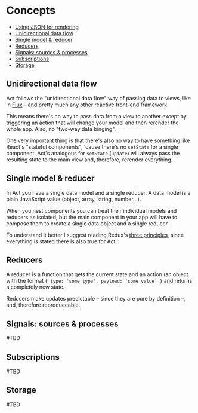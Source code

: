 # Concepts

* [Using JSON for rendering](/docs/concepts/json.md)
* [Unidirectional data flow](/docs/concepts/unidirectional-data-flow.md)
* [Single model & reducer](/docs/concepts/single-model-and-reducer.md)
* [Reducers](/docs/concepts/reducers.md)
* [Signals: sources & processes](/docs/concepts.md/signals.md)
* [Subscriptions](/docs/concepts.md/subscriptions.md)
* [Storage](/docs/concepts.md/storage.md)

## Unidirectional data flow

Act follows the "unidirectional data flow" way of passing data to views, like
in [Flux](https://facebook.github.io/flux/) – and pretty much any other
reactive front-end framework.

This means there's no way to pass data from a view to another except by
triggering an action that will change your model and then rerender the whole
app. Also, no "two-way data binging".

One very important thing is that there's also no way to have something like
React's "stateful components", 'cause there's no `setState` for a single
component. Act's analogous for `setState` (`update`) will always pass the
resulting state to the main view and, therefore, rerender everything.

## Single model & reducer

In Act you have a single data model and a single reducer. A data model is a
plain JavaScript value (object, array, string, number...).

When you nest components you can treat their individual models and reducers as
isolated, but the main component in your app will have to compose them to
create a single data object and a single reducer.

To understand it better I suggest reading Redux's
[three principles](http://redux.js.org/docs/introduction/ThreePrinciples.html),
since everything is stated there is also true for Act.

## Reducers

A reducer is a function that gets the current state and an action (an object
with the format `{ type: 'some type', payload: 'some value' }` and returns a
completely new state.

Reducers make updates predictable – since they are pure by definition –, and,
therefore reproduceable.

## Signals: sources & processes

#TBD

## Subscriptions

#TBD

## Storage

#TBD
